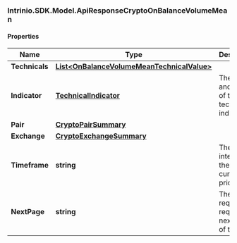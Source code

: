 ### Intrinio.SDK.Model.ApiResponseCryptoOnBalanceVolumeMean
#### Properties

Name | Type | Description | Notes
------------ | ------------- | ------------- | -------------
**Technicals** | [**List&lt;OnBalanceVolumeMeanTechnicalValue&gt;**](OnBalanceVolumeMeanTechnicalValue.md) |  | [optional] 
**Indicator** | [**TechnicalIndicator**](TechnicalIndicator.md) | The name and symbol of the technical indicator | [optional] 
**Pair** | [**CryptoPairSummary**](CryptoPairSummary.md) |  | [optional] 
**Exchange** | [**CryptoExchangeSummary**](CryptoExchangeSummary.md) |  | [optional] 
**Timeframe** | **string** | The time interval for the crypto currency prices | [optional] 
**NextPage** | **string** | The token required to request the next page of the data | [optional] 


